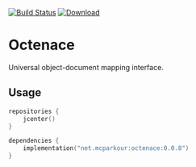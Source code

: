 [![Build Status](https://travis-ci.org/mcparkournet/octenace.svg?branch=master)](https://travis-ci.org/mcparkournet/octenace)
[![Download](https://api.bintray.com/packages/mcparkour/maven-public/octenace/images/download.svg)](https://bintray.com/mcparkour/maven-public/octenace/_latestVersion)

# Octenace

Universal object-document mapping interface.

## Usage

```kotlin
repositories {
    jcenter()
}

dependencies {
    implementation("net.mcparkour:octenace:0.0.8")
}
```
